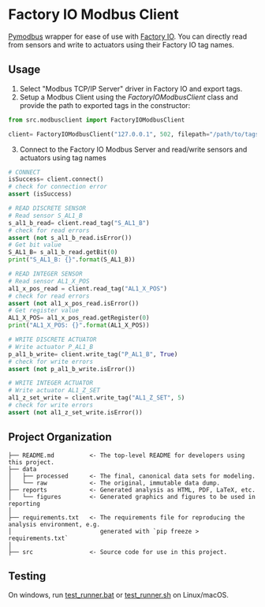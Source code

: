 # Factory IO Modbus Client
[Pymodbus](https://github.com/riptideio/pymodbus) wrapper for ease of use with [Factory IO](https://factoryio.com/). You can directly read from sensors and write to actuators using their Factory IO tag names.

## Usage
1. Select "Modbus TCP/IP Server" driver in Factory IO and export tags.
2. Setup a Modbus Client using the *FactoryIOModbusClient* class and provide the path to exported tags in the constructor:
```python
from src.modbusclient import FactoryIOModbusClient

client= FactoryIOModbusClient("127.0.0.1", 502, filepath="/path/to/tags.csv")
```
3. Connect to the Factory IO Modbus Server and read/write sensors and actuators using tag names
```python
# CONNECT
isSuccess= client.connect()
# check for connection error
assert (isSuccess)

# READ DISCRETE SENSOR
# Read sensor S_AL1_B
s_al1_b_read= client.read_tag("S_AL1_B")
# check for read errors
assert (not s_al1_b_read.isError())
# Get bit value
S_AL1_B= s_al1_b_read.getBit(0)
print("S_AL1_B: {}".format(S_AL1_B))

# READ INTEGER SENSOR
# Read sensor AL1_X_POS
al1_x_pos_read = client.read_tag("AL1_X_POS")
# check for read errors
assert (not al1_x_pos_read.isError())
# Get register value
AL1_X_POS= al1_x_pos_read.getRegister(0)
print("AL1_X_POS: {}".format(AL1_X_POS))

# WRITE DISCRETE ACTUATOR
# Write actuator P_AL1_B
p_al1_b_write= client.write_tag("P_AL1_B", True)
# check for write errors
assert (not p_al1_b_write.isError())

# WRITE INTEGER ACTUATOR
# Write actuator AL1_Z_SET
al1_z_set_write = client.write_tag("AL1_Z_SET", 5)
# check for write errors
assert (not al1_z_set_write.isError())
```


## Project Organization

    ├── README.md          <- The top-level README for developers using this project.
    ├── data
    │   ├── processed      <- The final, canonical data sets for modeling.
    │   └── raw            <- The original, immutable data dump.
    ├── reports            <- Generated analysis as HTML, PDF, LaTeX, etc.
    │   └── figures        <- Generated graphics and figures to be used in reporting
    │
    ├── requirements.txt   <- The requirements file for reproducing the analysis environment, e.g.
    │                         generated with `pip freeze > requirements.txt`
    │
    ├── src                <- Source code for use in this project.
  

## Testing
On windows, run [test_runner.bat](./test_runner.bat) or [test_runner.sh](./test_runner.sh) on Linux/macOS.
